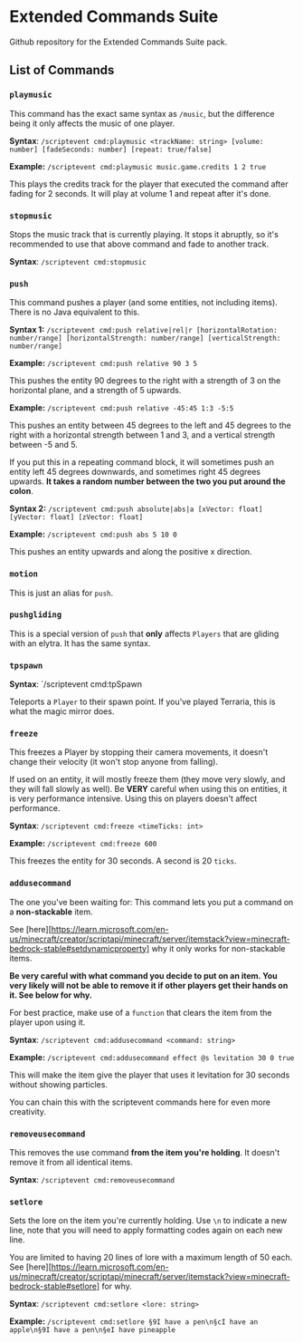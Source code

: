 # Extended Commands Suite
Github repository for the Extended Commands Suite pack.
## List of Commands
### `playmusic`
This command has the exact same syntax as `/music`, but the difference being it only affects the music of one player.

**Syntax**: `/scriptevent cmd:playmusic <trackName: string> [volume: number] [fadeSeconds: number] [repeat: true/false]`

**Example:** `/scriptevent cmd:playmusic music.game.credits 1 2 true`

This plays the credits track for the player that executed the command after fading for 2 seconds. It will play at volume 1 and repeat after it's done.

### `stopmusic`

Stops the music track that is currently playing. It stops it abruptly, so it's recommended to use that above command and fade to another track.

**Syntax**: `/scriptevent cmd:stopmusic`

### `push`

This command pushes a player (and some entities, not including items). There is no Java equivalent to this.

**Syntax 1:** `/scriptevent cmd:push relative|rel|r [horizontalRotation: number/range] [horizontalStrength: number/range] [verticalStrength: number/range]`

**Example:** `/scriptevent cmd:push relative 90 3 5`

This pushes the entity 90 degrees to the right with a strength of 3 on the horizontal plane, and a strength of 5 upwards.

**Example:** `/scriptevent cmd:push relative -45:45 1:3 -5:5`

This pushes an entity between 45 degrees to the left and 45 degrees to the right with a horizontal strength between 1 and 3, and a vertical strength between -5 and 5.

If you put this in a repeating command block, it will sometimes push an entity left 45 degrees downwards, and sometimes right 45 degrees upwards. **It takes a random number between the two you put around the colon**.

**Syntax 2:** `/scriptevent cmd:push absolute|abs|a [xVector: float] [yVector: float] [zVector: float]`

**Example:** `/scriptevent cmd:push abs 5 10 0`

This pushes an entity upwards and along the positive x direction.

### `motion`

This is just an alias for `push`.

### `pushgliding`

This is a special version of `push` that **only** affects `Players` that are gliding with an elytra. It has the same syntax.

### `tpspawn`

**Syntax**: `/scriptevent cmd:tpSpawn

Teleports a `Player` to their spawn point. If you've played Terraria, this is what the magic mirror does.

### `freeze`

This freezes a Player by stopping their camera movements, it doesn't change their velocity (it won't stop anyone from falling).

If used on an entity, it will mostly freeze them (they move very slowly, and they will fall slowly as well). Be **VERY** careful when using this on entities, it is very performance intensive. Using this on players doesn't affect performance. 

**Syntax**: `/scriptevent cmd:freeze <timeTicks: int>`

**Example:** `/scriptevent cmd:freeze 600`

This freezes the entity for 30 seconds. A second is 20 `ticks`.

### `addusecommand`

The one you've been waiting for: This command lets you put a command on a **non-stackable** item.

See [here][https://learn.microsoft.com/en-us/minecraft/creator/scriptapi/minecraft/server/itemstack?view=minecraft-bedrock-stable#setdynamicproperty] why it only works for non-stackable items.

**Be very careful with what command you decide to put on an item. You very likely will not be able to remove it if other players get their hands on it. See below for why.**

For best practice, make use of a `function` that clears the item from the player upon using it.

**Syntax**: `/scriptevent cmd:addusecommand <command: string>`

**Example:** `/scriptevent cmd:addusecommand effect @s levitation 30 0 true`

This will make the item give the player that uses it levitation for 30 seconds without showing particles.

You can chain this with the scriptevent commands here for even more creativity.

### `removeusecommand`

This removes the use command **from the item you're holding**. It doesn't remove it from all identical items. 

**Syntax**: `/scriptevent cmd:removeusecommand`

### `setlore`

Sets the lore on the item you're currently holding. Use `\n` to indicate a new line, note that you will need to apply formatting codes again on each new line.

You are limited to having 20 lines of lore with a maximum length of 50 each. See [here][https://learn.microsoft.com/en-us/minecraft/creator/scriptapi/minecraft/server/itemstack?view=minecraft-bedrock-stable#setlore] for why.

**Syntax**: `/scriptevent cmd:setlore <lore: string>`

**Example:** `/scriptevent cmd:setlore §9I have a pen\n§cI have an apple\n§9I have a pen\n§eI have pineapple`